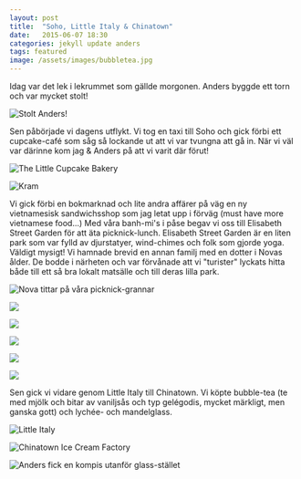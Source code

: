 ```yaml
---
layout: post
title:  "Soho, Little Italy & Chinatown"
date:   2015-06-07 18:30
categories: jekyll update anders
tags: featured
image: /assets/images/bubbletea.jpg
---
```

Idag var det lek i lekrummet som gällde morgonen. Anders byggde ett torn och var mycket stolt!

![Stolt Anders!](/assets/images/andersharbyggtetttorn.jpg)

Sen påbörjade vi dagens utflykt. Vi tog en taxi till Soho och gick förbi ett cupcake-café som såg så lockande ut att vi var tvungna att gå in. När vi väl var därinne kom jag & Anders på att vi varit där förut! 

![The Little Cupcake Bakery](/assets/images/cupcakebakery.jpg)

![Kram](/assets/images/gospåcafe.jpg)

Vi gick förbi en bokmarknad och lite andra affärer på väg en ny vietnamesisk sandwichsshop som jag letat upp i förväg (must have more vietnamese food...) Med våra banh-mi's i påse begav vi oss till Elisabeth Street Garden för att äta picknick-lunch. Elisabeth Street Garden är en liten park som var fylld av djurstatyer, wind-chimes och folk som gjorde yoga. Väldigt mysigt! Vi hamnade brevid en annan familj med en dotter i Novas ålder. De bodde i närheten och var förvånade att vi "turister" lyckats hitta både till ett så bra lokalt matsälle och till deras lilla park.  

![Nova tittar på våra picknick-grannar](/assets/images/tittarpåkompis.jpg)

![](/assets/images/elisabeth.jpg)

![](/assets/images/nära.jpg)

![](/assets/images/nära2.jpg)

![](/assets/images/fridanovagos.jpg)

![](/assets/images/fridanovagos2.jpg)

Sen gick vi vidare genom Little Italy till Chinatown. Vi köpte bubble-tea (te med mjölk och bitar av vaniljsås och typ gelégodis, mycket märkligt, men ganska gott) och lychée- och mandelglass. 

![Little Italy](/assets/images/littleitaly.jpg)

![Chinatown Ice Cream Factory](/assets/images/chinatownicecream.jpg)

![Anders fick en kompis utanför glass-stället](/assets/images/homer.jpg)












